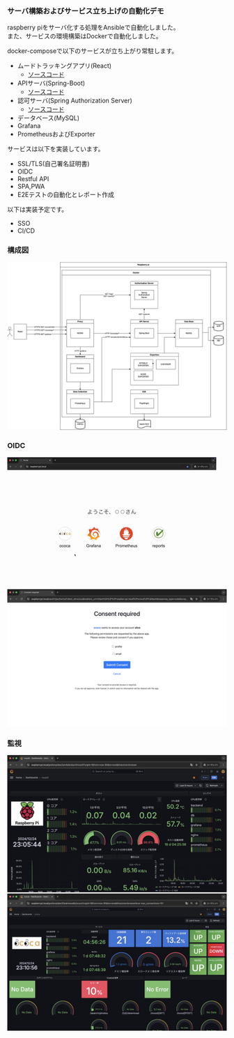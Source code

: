 ### サーバ構築およびサービス立ち上げの自動化デモ

raspberry piをサーバ化する処理をAnsibleで自動化しました。  
また、サービスの環境構築はDockerで自動化しました。  

docker-composeで以下のサービスが立ち上がり常駐します。  
- ムードトラッキングアプリ(React)
    - [ソースコード](https://github.com/YuuNozawa/ococa-frontend)
- APIサーバ(Spring-Boot)
    - [ソースコード](https://github.com/YuuNozawa/ococa-backend)
- 認可サーバ(Spring Authorization Server)
    - [ソースコード](https://github.com/YuuNozawa/auth-server)
- データベース(MySQL)
- Grafana
- PrometheusおよびExporter

サービスは以下を実装しています。  
- SSL/TLS(自己署名証明書)
- OIDC
- Restful API
- SPA,PWA
- E2Eテストの自動化とレポート作成

以下は実装予定です。  
- SSO
- CI/CD

### 構成図 
![構成図](./images/pi5.drawio.png)  

### OIDC
![OIDC](./images/oidc.gif)
![OIDC](./images/auth.jpg)

### 監視
![ダッシュボード](./images/dashboard.jpg)  
![ダッシュボード2](./images/dashboard2.jpg)  
